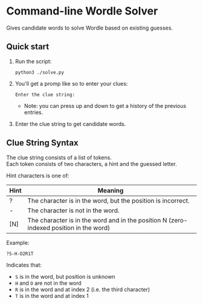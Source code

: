# Command-line Wordle Solver

Gives candidate words to solve Wordle based on existing guesses.

## Quick start

1. Run the script:
    ```
    python3 ./solve.py
    ```

1. You'll get a promp like so to enter your clues:

    ```
    Enter the clue string:
    ```
    * Note: you can press up and down to get a history of the previous entries.

1. Enter the clue string to get candidate words.



## Clue String Syntax

The clue string consists of a list of tokens.  
Each token consists of two characters, a hint and the guessed letter.

Hint characters is one of:

| Hint  | Meaning  |
|---|---|
| ?  | The character is in the word, but the position is incorrect.  |
| -  | The character is not in the word.  |
| [N]  | The character is in the word and in the position N (zero-indexed position in the word)  |


Example:

```
?S-H-O2R1T
```

Indicates that:
- `S` is in the word, but position is unknown
- `H` and `O` are not in the word
- `R` is in the word and at index 2 (i.e. the third character)
- `T` is in the word and at index 1

